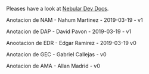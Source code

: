 Pleases have a look at [Nebular Dev Docs](https://github.com/akveo/nebular/blob/master/DEV_DOCS.md).

Anotacion de NAM -  Nahum Martinez - 2019-03-19 - v1

Anotacion de DAP - David Pavon - 2019-03-19 - v1

Anootacion de EDR - Edgar Ramirez - 2019-03-19 v0

Anotacion de  GEC - Gabriel Callejas - v0

Anotacion de AMA - Allan Madrid - v0
